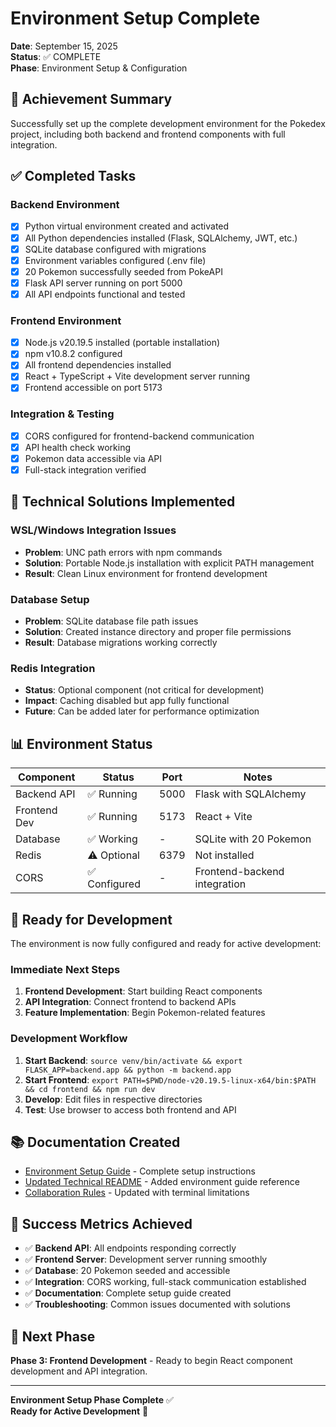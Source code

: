 # Environment Setup Complete

**Date**: September 15, 2025  
**Status**: ✅ COMPLETE  
**Phase**: Environment Setup & Configuration

## 🎯 **Achievement Summary**

Successfully set up the complete development environment for the Pokedex project, including both backend and frontend components with full integration.

## ✅ **Completed Tasks**

### **Backend Environment**
- [x] Python virtual environment created and activated
- [x] All Python dependencies installed (Flask, SQLAlchemy, JWT, etc.)
- [x] SQLite database configured with migrations
- [x] Environment variables configured (.env file)
- [x] 20 Pokemon successfully seeded from PokeAPI
- [x] Flask API server running on port 5000
- [x] All API endpoints functional and tested

### **Frontend Environment**
- [x] Node.js v20.19.5 installed (portable installation)
- [x] npm v10.8.2 configured
- [x] All frontend dependencies installed
- [x] React + TypeScript + Vite development server running
- [x] Frontend accessible on port 5173

### **Integration & Testing**
- [x] CORS configured for frontend-backend communication
- [x] API health check working
- [x] Pokemon data accessible via API
- [x] Full-stack integration verified

## 🔧 **Technical Solutions Implemented**

### **WSL/Windows Integration Issues**
- **Problem**: UNC path errors with npm commands
- **Solution**: Portable Node.js installation with explicit PATH management
- **Result**: Clean Linux environment for frontend development

### **Database Setup**
- **Problem**: SQLite database file path issues
- **Solution**: Created instance directory and proper file permissions
- **Result**: Database migrations working correctly

### **Redis Integration**
- **Status**: Optional component (not critical for development)
- **Impact**: Caching disabled but app fully functional
- **Future**: Can be added later for performance optimization

## 📊 **Environment Status**

| Component | Status | Port | Notes |
|-----------|--------|------|-------|
| Backend API | ✅ Running | 5000 | Flask with SQLAlchemy |
| Frontend Dev | ✅ Running | 5173 | React + Vite |
| Database | ✅ Working | - | SQLite with 20 Pokemon |
| Redis | ⚠️ Optional | 6379 | Not installed |
| CORS | ✅ Configured | - | Frontend-backend integration |

## 🚀 **Ready for Development**

The environment is now fully configured and ready for active development:

### **Immediate Next Steps**
1. **Frontend Development**: Start building React components
2. **API Integration**: Connect frontend to backend APIs
3. **Feature Implementation**: Begin Pokemon-related features

### **Development Workflow**
1. **Start Backend**: `source venv/bin/activate && export FLASK_APP=backend.app && python -m backend.app`
2. **Start Frontend**: `export PATH=$PWD/node-v20.19.5-linux-x64/bin:$PATH && cd frontend && npm run dev`
3. **Develop**: Edit files in respective directories
4. **Test**: Use browser to access both frontend and API

## 📚 **Documentation Created**

- [Environment Setup Guide](../technical/environment-setup-guide.md) - Complete setup instructions
- [Updated Technical README](../technical/README.md) - Added environment guide reference
- [Collaboration Rules](../collaboration/rules.md) - Updated with terminal limitations

## 🎯 **Success Metrics Achieved**

- ✅ **Backend API**: All endpoints responding correctly
- ✅ **Frontend Server**: Development server running smoothly
- ✅ **Database**: 20 Pokemon seeded and accessible
- ✅ **Integration**: CORS working, full-stack communication established
- ✅ **Documentation**: Complete setup guide created
- ✅ **Troubleshooting**: Common issues documented with solutions

## 🔄 **Next Phase**

**Phase 3: Frontend Development** - Ready to begin React component development and API integration.

---

**Environment Setup Phase Complete** ✅  
**Ready for Active Development** 🚀
